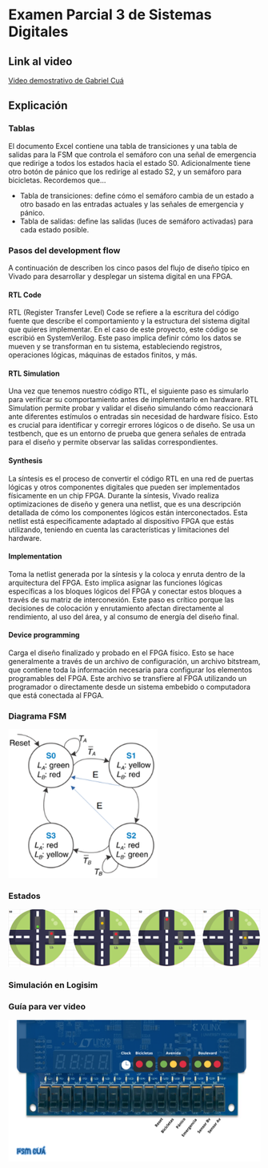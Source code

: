 # Examen Parcial 3 de Sistemas Digitales

## Link al video

[Video demostrativo de Gabriel Cuá](URL)

## Explicación

### Tablas

El documento Excel contiene una tabla de transiciones y una tabla de salidas para la FSM que controla el semáforo con una señal de emergencia que redirige a todos los estados hacia el estado S0. Adicionalmente tiene otro botón de pánico que los redirige al estado S2, y un semáforo para bicicletas. Recordemos que...

- Tabla de transiciones: define cómo el semáforo cambia de un estado a otro basado en las entradas actuales y las señales de emergencia y pánico.
- Tabla de salidas: define las salidas (luces de semáforo activadas) para cada estado posible.

### Pasos del development flow

A continuación de describen los cinco pasos del flujo de diseño típico en Vivado para desarrollar y desplegar un sistema digital en una FPGA.

#### RTL Code
RTL (Register Transfer Level) Code se refiere a la escritura del código fuente que describe el comportamiento y la estructura del sistema digital que quieres implementar. En el caso de este proyecto, este código se escribió en SystemVerilog. Este paso implica definir cómo los datos se mueven y se transforman en tu sistema, estableciendo registros, operaciones lógicas, máquinas de estados finitos, y más.

#### RTL Simulation
Una vez que tenemos nuestro código RTL, el siguiente paso es simularlo para verificar su comportamiento antes de implementarlo en hardware. RTL Simulation permite probar y validar el diseño simulando cómo reaccionará ante diferentes estímulos o entradas sin necesidad de hardware físico. Esto es crucial para identificar y corregir errores lógicos o de diseño. Se usa un testbench, que es un entorno de prueba que genera señales de entrada para el diseño y permite observar las salidas correspondientes.

#### Synthesis
La síntesis es el proceso de convertir el código RTL en una red de puertas lógicas y otros componentes digitales que pueden ser implementados físicamente en un chip FPGA. Durante la síntesis, Vivado realiza optimizaciones de diseño y genera una netlist, que es una descripción detallada de cómo los componentes lógicos están interconectados. Esta netlist está específicamente adaptado al dispositivo FPGA que estás utilizando, teniendo en cuenta las características y limitaciones del hardware.

#### Implementation
Toma la netlist generada por la síntesis y la coloca y enruta dentro de la arquitectura del FPGA. Esto implica asignar las funciones lógicas específicas a los bloques lógicos del FPGA y conectar estos bloques a través de su matriz de interconexión. Este paso es crítico porque las decisiones de colocación y enrutamiento afectan directamente al rendimiento, al uso del área, y al consumo de energía del diseño final.

#### Device programming
Carga el diseño finalizado y probado en el FPGA físico. Esto se hace generalmente a través de un archivo de configuración, un archivo bitstream, que contiene toda la información necesaria para configurar los elementos programables del FPGA. Este archivo se transfiere al FPGA utilizando un programador o directamente desde un sistema embebido o computadora que está conectada al FPGA.

### Diagrama FSM
![Diagrama](https://github.com/GabrielCua11/MyFSM/blob/main/diagrama.png)

### Estados
![Estados](https://github.com/GabrielCua11/MyFSM/blob/main/estados.png)

### Simulación en Logisim


### Guía para ver video
![Guía](https://github.com/GabrielCua11/MyFSM/blob/main/guia.png)
